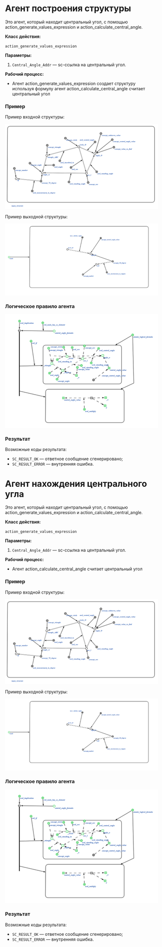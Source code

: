 # Агент построения структуры

Это агент, который находит центральный угол, с помощью action_generate_values_expression и action_calculate_central_angle.

**Класс действия:**

`action_generate_values_expression`

**Параметры:**

1. `Central_Angle_Addr` — sc-ссылка на центральный угол.

**Рабочий процесс:**

* Агент action_generate_values_expression создает структуру используя формулу агент action_calculate_central_angle считает центральный угол
### Пример

Пример входной структуры:

<img src="../imgs/7.png"></img>

Пример выходной структуры:

<img src="../imgs/15.png"></img>

### Логическое правило агента
<img src="../imgs/5.png"></img>

### Результат

Возможные коды результата:
 
* `SC_RESULT_OK` — ответное сообщение сгенерировано;
* `SC_RESULT_ERROR` — внутренняя ошибка.

# Агент нахождения центрального угла

Это агент, который находит центральный угол, с помощью action_generate_values_expression и action_calculate_central_angle.

**Класс действия:**

`action_generate_values_expression`

**Параметры:**

1. `Central_Angle_Addr` — sc-ссылка на центральный угол.

**Рабочий процесс:**

* Агент action_calculate_central_angle считает центральный угол
### Пример

Пример входной структуры:

<img src="../imgs/7.png"></img>

Пример выходной структуры:

<img src="../imgs/15.png"></img>

### Логическое правило агента
<img src="../imgs/5.png"></img>

### Результат

Возможные коды результата:
 
* `SC_RESULT_OK` — ответное сообщение сгенерировано;
* `SC_RESULT_ERROR` — внутренняя ошибка.
